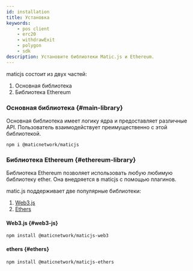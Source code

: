```yaml
---
id: installation
title: Установка
keywords:
    - pos client
    - erc20
    - withdrawExit
    - polygon
    - sdk
description: Установите библиотеки Matic.js и Ethereum.
---
```


maticjs состоит из двух частей:

1. Основная библиотека
2. Библиотека Ethereum

### Основная библиотека {#main-library}

Основная библиотека имеет логику ядра и предоставляет различные API. Пользователь взаимодействует преимущественно с этой библиотекой.

```
npm i @maticnetwork/maticjs
```

### Библиотека Ethereum {#ethereum-library}

Библиотека Ethereum позволяет использовать любую любимую библиотеку ether. Она внедряется в maticjs с помощью плагинов.

matic.js поддерживает две популярные библиотеки:

1. [Web3.js](https://web3js.readthedocs.io/)
2. [Ethers](https://docs.ethers.io/)

#### Web3.js {#web3-js}

```
npm install @maticnetwork/maticjs-web3
```

#### ethers {#ethers}

```
npm install @maticnetwork/maticjs-ethers
```
